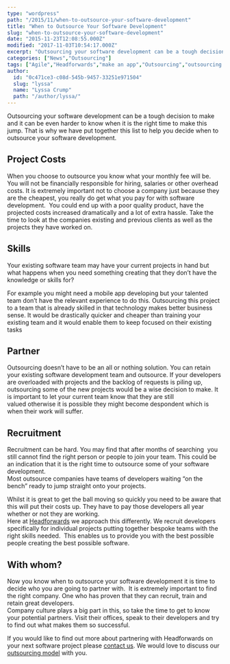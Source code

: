 ```yaml
---
type: "wordpress"
path: "/2015/11/when-to-outsource-your-software-development"
title: "When to Outsource Your Software Development"
slug: "when-to-outsource-your-software-development"
date: "2015-11-23T12:08:55.000Z"
modified: "2017-11-03T10:54:17.000Z"
excerpt: "Outsourcing your software development can be a tough decision to make and it can be even harder to know when it is the right time to make this jump. That is why we have put together this list to help you decide when to outsource your software development. Project Costs When you choose to outsource \[…\]"
categories: ["News","Outsourcing"]
tags: ["Agile","Headforwards","make an app","Outsourcing","outsourcing software development","Software","software development","When to outsource your software development"]
author:
  id: "0c471ce3-c08d-545b-9457-33251e971504"
  slug: "lyssa"
  name: "Lyssa Crump"
  path: "/author/lyssa/"
---
```

Outsourcing your software development can be a tough decision to make and it can be even harder to know when it is the right time to make this jump. That is why we have put together this list to help you decide when to outsource your software development.

Project Costs
-------------

When you choose to outsource you know what your monthly fee will be. You will not be financially responsible for hiring, salaries or other overhead costs. It is extremely important not to choose a company just because they are the cheapest, you really do get what you pay for with software development.  You could end up with a poor quality product, have the projected costs increased dramatically and a lot of extra hassle. Take the time to look at the companies existing and previous clients as well as the projects they have worked on.

Skills
------

Your existing software team may have your current projects in hand but what happens when you need something creating that they don’t have the knowledge or skills for?

For example you might need a mobile app developing but your talented team don’t have the relevant experience to do this. Outsourcing this project to a team that is already skilled in that technology makes better business sense. It would be drastically quicker and cheaper than training your existing team and it would enable them to keep focused on their existing tasks

Partner
-------

Outsourcing doesn’t have to be an all or nothing solution. You can retain your existing software development team and outsource. If your developers are overloaded with projects and the backlog of requests is piling up, outsourcing some of the new projects would be a wise decision to make. It is important to let your current team know that they are still valued otherwise it is possible they might become despondent which is when their work will suffer.

Recruitment
-----------

Recruitment can be hard. You may find that after months of searching  you still cannot find the right person or people to join your team. This could be an indication that it is the right time to outsource some of your software development.  
Most outsource companies have teams of developers waiting “on the bench” ready to jump straight onto your projects.

Whilst it is great to get the ball moving so quickly you need to be aware that this will put their costs up. They have to pay those developers all year whether or not they are working.  
Here at [Headforwards](http://www.headforwards.com/what-we-do/) we approach this differently. We recruit developers specifically for individual projects putting together bespoke teams with the right skills needed.  This enables us to provide you with the best possible people creating the best possible software.

With whom?
----------

Now you know when to outsource your software development it is time to decide who you are going to partner with.  It is extremely important to find the right company. One who has proven that they can recruit, train and retain great developers.  
Company culture plays a big part in this, so take the time to get to know your potential partners. Visit their offices, speak to their developers and try to find out what makes them so successful.

If you would like to find out more about partnering with Headforwards on your next software project please [contact us](http://www.headforwards.com/contactus/). We would love to discuss our [outsourcing model](http://www.headforwards.com/who-we-are/benefits-of-outsourcing/) with you.
